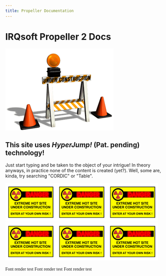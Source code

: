 ```yaml
---
title: Propeller Documentation
---
```

# IRQsoft Propeller 2 Docs

<img src="/common/construction.gif" alt="This site is under construction.">

## This site uses _HyperJump!_ (Pat. pending) technology!

Just start typing and be taken to the object of your intrigue! In theory anyways, in practice none of the content is created (yet?). Well, some are, kinda, try searching "CORDIC" or "Table".


<img src="/common/construction2.gif"><img src="/common/construction2.gif"><img src="/common/construction2.gif"><img src="/common/construction2.gif"><img src="/common/construction2.gif"><img src="/common/construction2.gif">

<span style="font-family: 'Verdana';">Font render test</span> <span style="font-family: 'Parallax';">Font render test</span> <span style="font-family: 'Consolas';">Font render test</span>